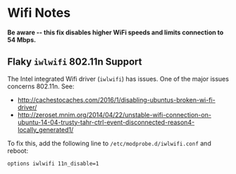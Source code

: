 # Wifi Notes

**Be aware -- this fix disables higher WiFi speeds and limits connection to 54 Mbps.**

## Flaky `iwlwifi` 802.11n Support

The Intel integrated Wifi driver (`iwlwifi`) has issues. One of the major issues concerns 802.11n.
See:
* http://cachestocaches.com/2016/1/disabling-ubuntus-broken-wi-fi-driver/
* http://zeroset.mnim.org/2014/04/22/unstable-wifi-connection-on-ubuntu-14-04-trusty-tahr-ctrl-event-disconnected-reason4-locally_generated1/

To fix this, add the following line to `/etc/modprobe.d/iwlwifi.conf` and reboot:
```
options iwlwifi 11n_disable=1
```